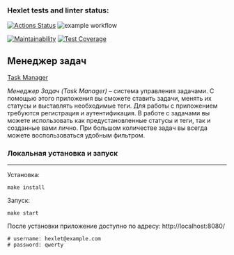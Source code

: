 ### Hexlet tests and linter status:
[![Actions Status](https://github.com/SovaPolosataya/java-project-99/actions/workflows/hexlet-check.yml/badge.svg)](https://github.com/SovaPolosataya/java-project-99/actions)  ![example workflow](https://github.com/SovaPolosataya/java-project-99/actions/workflows/gradle.yml/badge.svg)

[![Maintainability](https://api.codeclimate.com/v1/badges/e29cd27c994ba338999a/maintainability)](https://codeclimate.com/github/SovaPolosataya/java-project-99/maintainability)  [![Test Coverage](https://api.codeclimate.com/v1/badges/e29cd27c994ba338999a/test_coverage)](https://codeclimate.com/github/SovaPolosataya/java-project-99/test_coverage)

## Менеджер задач
[Task Manager](https://task-manager-1uro.onrender.com)

*Менеджер Задач (Task Manager)* – система управления задачами. С помощью этого приложения вы сможете ставить задачи, менять их статусы и выставлять необходимые теги. Для работы с приложением требуются регистрация и аутентификация.
В работе с задачами вы можете использовать как предустановленные статусы и теги, так и созданные вами лично.
При большом количестве задач вы всегда можете воспользоваться удобным фильтром.

### **Локальная установка и запуск**
___
Установка:

```
make install
```  

Запуск:

```
make start
```  

После установки приложение доступно по адресу: http://localhost:8080/

```
# username: hexlet@example.com
# password: qwerty
```
